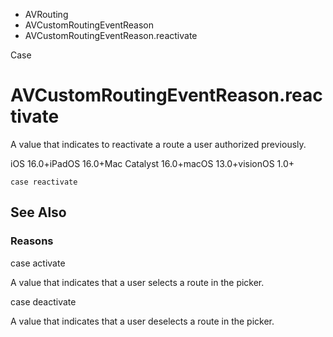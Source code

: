 

- AVRouting
- AVCustomRoutingEventReason
-  AVCustomRoutingEventReason.reactivate 

Case

# AVCustomRoutingEventReason.reactivate

A value that indicates to reactivate a route a user authorized previously.

iOS 16.0+iPadOS 16.0+Mac Catalyst 16.0+macOS 13.0+visionOS 1.0+

``` source
case reactivate
```

## See Also

### Reasons

case activate

A value that indicates that a user selects a route in the picker.

case deactivate

A value that indicates that a user deselects a route in the picker.

